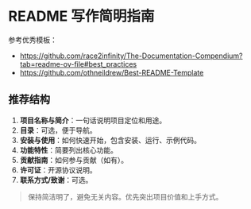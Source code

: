 # README 写作简明指南

参考优秀模板：
- https://github.com/race2infinity/The-Documentation-Compendium?tab=readme-ov-file#best_practices
- https://github.com/othneildrew/Best-README-Template

## 推荐结构

1. **项目名称与简介**：一句话说明项目定位和用途。
2. **目录**：可选，便于导航。
3. **安装与使用**：如何快速开始，包含安装、运行、示例代码。
4. **功能特性**：简要列出核心功能。
5. **贡献指南**：如何参与贡献（如有）。
6. **许可证**：开源协议说明。
7. **联系方式/致谢**：可选。

> 保持简洁明了，避免无关内容。优先突出项目价值和上手方式。